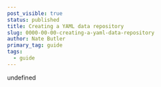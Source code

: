 ```yaml
---
post_visible: true
status: published
title: Creating a YAML data repository
slug: 0000-00-00-creating-a-yaml-data-repository
author: Nate Butler
primary_tag: guide
tags:
  - guide
---
```

undefined